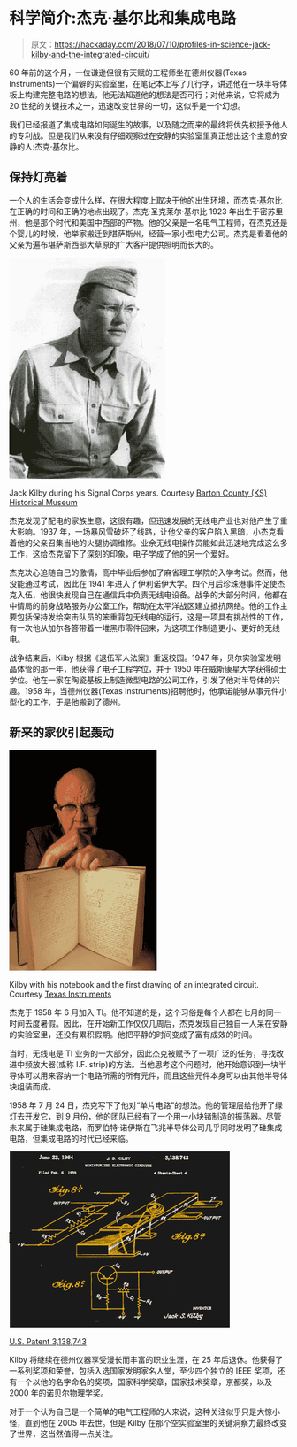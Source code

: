 # 科学简介:杰克·基尔比和集成电路

> 原文：<https://hackaday.com/2018/07/10/profiles-in-science-jack-kilby-and-the-integrated-circuit/>

60 年前的这个月，一位谦逊但很有天赋的工程师坐在德州仪器(Texas Instruments)一个偏僻的实验室里，在笔记本上写了几行字，讲述他在一块半导体板上构建完整电路的想法。他无法知道他的想法是否可行；对他来说，它将成为 20 世纪的关键技术之一，迅速改变世界的一切，这似乎是一个幻想。

我们已经报道了集成电路如何诞生的故事，以及随之而来的最终将优先权授予他人的专利战。但是我们从来没有仔细观察过在安静的实验室里真正想出这个主意的安静的人:杰克·基尔比。

## 保持灯亮着

一个人的生活会变成什么样，在很大程度上取决于他的出生环境，而杰克·基尔比在正确的时间和正确的地点出现了。杰克·圣克莱尔·基尔比 1923 年出生于密苏里州，他是那个时代和美国中西部的产物。他的父亲是一名电气工程师，在杰克还是个婴儿的时候，他举家搬迁到堪萨斯州，经营一家小型电力公司。杰克是看着他的父亲为遍布堪萨斯西部大草原的广大客户提供照明而长大的。

[![](img/1d7ea516ba785df4c139a025b831bed0.png)](https://hackaday.com/wp-content/uploads/2018/06/43.jpg)

Jack Kilby during his Signal Corps years. Courtesy [Barton County (KS) Historical Museum](http://bartoncountymuseum.org/index.html)

杰克发现了配电的家族生意，这很有趣，但迅速发展的无线电产业也对他产生了重大影响。1937 年，一场暴风雪破坏了线路，让他父亲的客户陷入黑暗，小杰克看着他的父亲召集当地的火腿协调维修。业余无线电操作员能如此迅速地完成这么多工作，这给杰克留下了深刻的印象，电子学成了他的另一个爱好。

杰克决心追随自己的激情，高中毕业后参加了麻省理工学院的入学考试。然而，他没能通过考试，因此在 1941 年进入了伊利诺伊大学。四个月后珍珠港事件促使杰克入伍，他很快发现自己在通信兵中负责无线电设备。战争的大部分时间，他都在中情局的前身战略服务办公室工作，帮助在太平洋战区建立抵抗网络。他的工作主要包括保持发给突击队员的笨重背包无线电的运行，这是一项具有挑战性的工作，有一次他从加尔各答带着一堆黑市零件回来，为这项工作制造更小、更好的无线电。

战争结束后，Kilby 根据《退伍军人法案》重返校园。1947 年，贝尔实验室发明晶体管的那一年，他获得了电子工程学位，并于 1950 年在威斯康星大学获得硕士学位。他在一家在陶瓷基板上制造微型电路的公司工作，引发了他对半导体的兴趣。1958 年，当德州仪器(Texas Instruments)招聘他时，他承诺能够从事元件小型化的工作，于是他搬到了德州。

## 新来的家伙引起轰动

[![](img/7b3064c4735a8c2fe4b4a4295dbb35b0.png)](https://hackaday.com/wp-content/uploads/2018/06/withnotebook.jpg)

Kilby with his notebook and the first drawing of an integrated circuit. Courtesy [Texas Instruments](http://www.ti.com/corp/docs/kilbyctr/downloadphotos.shtml)

杰克于 1958 年 6 月加入 TI。他不知道的是，这个习俗是每个人都在七月的同一时间去度暑假。因此，在开始新工作仅仅几周后，杰克发现自己独自一人呆在安静的实验室里，还没有累积假期。他把平静的时间变成了富有成效的时间。

当时，无线电是 TI 业务的一大部分，因此杰克被赋予了一项广泛的任务，寻找改进中频放大器(或称 I.F. strip)的方法。当他思考这个问题时，他开始意识到一块半导体可以用来容纳一个电路所需的所有元件，而且这些元件本身可以由其他半导体块组装而成。

1958 年 7 月 24 日，杰克写下了他对“单片电路”的想法。他的管理层给他开了绿灯去开发它，到 9 月份，他的团队已经有了一个用一小块锗制造的振荡器。尽管未来属于硅集成电路，而罗伯特·诺伊斯在飞兆半导体公司几乎同时发明了硅集成电路，但集成电路的时代已经来临。

[![](img/84e7f04bcf074ff2c27d6207312b8417.png)](https://hackaday.com/wp-content/uploads/2018/06/kilby.png)

[U.S. Patent 3,138,743](https://patents.google.com/patent/US3138743)

Kilby 将继续在德州仪器享受漫长而丰富的职业生涯，在 25 年后退休。他获得了一系列奖项和荣誉，包括入选国家发明家名人堂，至少四个独立的 IEEE 奖项，还有一个以他的名字命名的奖项，国家科学奖章，国家技术奖章，京都奖，以及 2000 年的诺贝尔物理学奖。

对于一个认为自己是一个简单的电气工程师的人来说，这种关注似乎只是大惊小怪，直到他在 2005 年去世。但是 Kilby 在那个空实验室里的关键洞察力最终改变了世界，这当然值得一点关注。